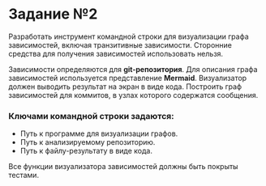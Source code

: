 # Задание №2 

Разработать инструмент командной строки для визуализации графа 
зависимостей, включая транзитивные зависимости. Сторонние средства для 
получения зависимостей использовать нельзя. 

Зависимости определяются для **git-репозитория**. Для описания графа 
зависимостей используется представление __Mermaid__. Визуализатор должен 
выводить результат на экран в виде кода. 
Построить граф зависимостей для коммитов, в узлах которого содержатся 
сообщения. 

### Ключами командной строки задаются: 
* Путь к программе для визуализации графов. 
* Путь к анализируемому репозиторию. 
* Путь к файлу-результату в виде кода. 

Все функции визуализатора зависимостей должны быть покрыты тестами. 